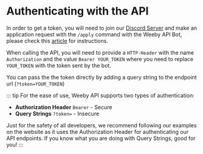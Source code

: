 # Authenticating with the API
In order to get a token, you will need to join our [Discord Server](https://weebyapi.xyz/discord) and make an application request with the `/apply` command with the Weeby API Bot, please check this [article](./obtaining-a-token) for instructions.

When calling the API, you will need to provide a `HTTP-Header` with the name `Authorization` and the value `Bearer YOUR_TOKEN` where you need to replace `YOUR_TOKEN` with the token sent by the bot.

You can pass the the token directly by adding a query string to the endpoint url (`?token=YOUR_TOKEN`)

::: tip
For the ease of use, Weeby API supports two types of authentication:
- **Authorization Header** `Bearer` - Secure
- **Query Strings** `?token=` - Insecure

Just for the safety of all developers, we recommend following our examples on the website as it uses the Authorization Header for authenticating our API endpoints. If you know what you are doing with Query Strings, good for you!
:::